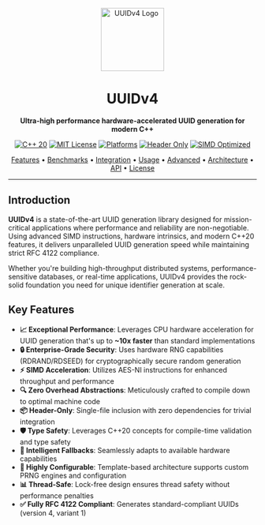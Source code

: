 <p align="center">
  <img src="https://raw.githubusercontent.com/assets/uuid-logo.svg" height="128" alt="UUIDv4 Logo">
</p>
<h1 align="center">UUIDv4</h1>
<p align="center">
  <strong>Ultra-high performance hardware-accelerated UUID generation for modern C++</strong>
</p>
<p align="center">
  <a href="https://en.wikipedia.org/wiki/C%2B%2B20"><img src="https://img.shields.io/badge/C%2B%2B-20-blue.svg?style=flat-square" alt="C++ 20"></a>
  <a href="LICENSE"><img src="https://img.shields.io/badge/License-MIT-blue.svg?style=flat-square" alt="MIT License"></a>
  <a href="#"><img src="https://img.shields.io/badge/platform-x86__64%20%7C%20ARM-lightgrey.svg?style=flat-square" alt="Platforms"></a>
  <a href="#"><img src="https://img.shields.io/badge/header--only-yes-brightgreen.svg?style=flat-square" alt="Header Only"></a>
  <a href="#"><img src="https://img.shields.io/badge/CPU-SIMD%20Optimized-orange.svg?style=flat-square" alt="SIMD Optimized"></a>
</p>
<p align="center">
  <a href="#key-features">Features</a> •
  <a href="#benchmarks">Benchmarks</a> •
  <a href="#integration">Integration</a> •
  <a href="#usage">Usage</a> •
  <a href="#advanced-usage">Advanced</a> •
  <a href="#architecture">Architecture</a> •
  <a href="#api-reference">API</a> •
  <a href="#license">License</a>
</p>

---

## Introduction

**UUIDv4** is a state-of-the-art UUID generation library designed for mission-critical applications where performance and reliability are non-negotiable. Using advanced SIMD instructions, hardware intrinsics, and modern C++20 features, it delivers unparalleled UUID generation speed while maintaining strict RFC 4122 compliance.

Whether you're building high-throughput distributed systems, performance-sensitive databases, or real-time applications, UUIDv4 provides the rock-solid foundation you need for unique identifier generation at scale.

## Key Features

- **📈 Exceptional Performance**: Leverages CPU hardware acceleration for UUID generation that's up to **~10x faster** than standard implementations
- **🔒 Enterprise-Grade Security**: Uses hardware RNG capabilities (RDRAND/RDSEED) for cryptographically secure random generation
- **⚡ SIMD Acceleration**: Utilizes AES-NI instructions for enhanced throughput and performance
- **🔍 Zero Overhead Abstractions**: Meticulously crafted to compile down to optimal machine code
- **📦 Header-Only**: Single-file inclusion with zero dependencies for trivial integration
- **🛡️ Type Safety**: Leverages C++20 concepts for compile-time validation and type safety
- **🧠 Intelligent Fallbacks**: Seamlessly adapts to available hardware capabilities
- **🔧 Highly Configurable**: Template-based architecture supports custom PRNG engines and configuration
- **📊 Thread-Safe**: Lock-free design ensures thread safety without performance penalties
- **✅ Fully RFC 4122 Compliant**: Generates standard-compliant UUIDs (version 4, variant 1)
